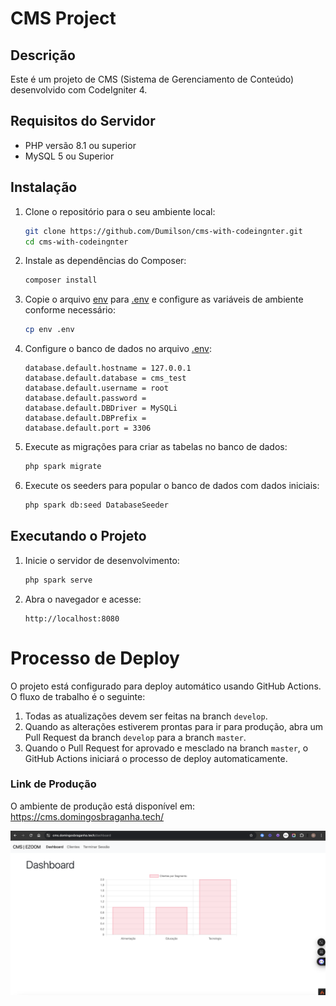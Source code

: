 # CMS Project

## Descrição

Este é um projeto de CMS (Sistema de Gerenciamento de Conteúdo) desenvolvido com CodeIgniter 4.

## Requisitos do Servidor

- PHP versão 8.1 ou superior
- MySQL 5 ou Superior

## Instalação

1. Clone o repositório para o seu ambiente local:
    ```sh
    git clone https://github.com/Dumilson/cms-with-codeingnter.git
    cd cms-with-codeingnter
    ```

2. Instale as dependências do Composer:
    ```sh
    composer install
    ```

3. Copie o arquivo [env](http://_vscodecontentref_/0) para [.env](http://_vscodecontentref_/1) e configure as variáveis de ambiente conforme necessário:
    ```sh
    cp env .env
    ```

4. Configure o banco de dados no arquivo [.env](http://_vscodecontentref_/2):
    ```env
    database.default.hostname = 127.0.0.1
    database.default.database = cms_test
    database.default.username = root
    database.default.password = 
    database.default.DBDriver = MySQLi
    database.default.DBPrefix =
    database.default.port = 3306
    ```

5. Execute as migrações para criar as tabelas no banco de dados:
    ```sh
    php spark migrate
    ```

6. Execute os seeders para popular o banco de dados com dados iniciais:
    ```sh
    php spark db:seed DatabaseSeeder
    ```

## Executando o Projeto

1. Inicie o servidor de desenvolvimento:
    ```sh
    php spark serve
    ```

2. Abra o navegador e acesse:
    ```
    http://localhost:8080
    ```


# Processo de Deploy

O projeto está configurado para deploy automático usando GitHub Actions. O fluxo de trabalho é o seguinte:

1. Todas as atualizações devem ser feitas na branch `develop`.
2. Quando as alterações estiverem prontas para ir para produção, abra um Pull Request da branch `develop` para a branch `master`.
3. Quando o Pull Request for aprovado e mesclado na branch `master`, o GitHub Actions iniciará o processo de deploy automaticamente.

### Link de Produção

O ambiente de produção está disponível em: https://cms.domingosbraganha.tech/

![alt text](image.png)
